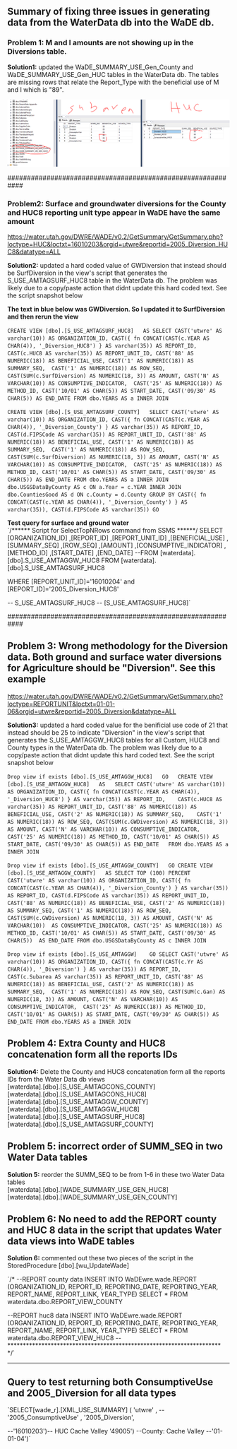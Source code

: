 ## Summary of fixing three issues in generating data from the WaterData db into the WaDE db. 


### Problem 1: M and I amounts are not showing up in the Diversions table.   
 
**Solution1:** updated the WaDE_SUMMARY_USE_Gen_County and WaDE_SUMMARY_USE_Gen_HUC tables in the WaterData db. 
The tables are missing rows that relate the Report_Type with the beneficial use of M and I which is "89". 

![](https://github.com/WSWCWaterDataExchange/DataMigrationScripts/blob/master/Utah/image.png)

############################################################  

### Problem2: Surface and groundwater diversions for the County and HUC8 reporting unit type appear in WaDE have the same amount 
https://water.utah.gov/DWRE/WADE/v0.2/GetSummary/GetSummary.php?loctype=HUC&loctxt=16010203&orgid=utwre&reportid=2005_Diversion_HUC8&datatype=ALL

**Solution2:** updated a hard coded value of GWDiversion that instead should be SurfDiversion in the view's script that generates the S_USE_AMTAGSURF_HUC8 table in the WaterData db. The problem was likely due to a copy/paste action that didnt update this hard coded text. See the script snapshot below  



**The text in blue below was GWDiversion. So I updated it to SurfDiversion and then rerun the view**

`CREATE VIEW [dbo].[S_USE_AMTAGSURF_HUC8]  
AS
SELECT CAST('utwre' AS varchar(10)) AS ORGANIZATION_ID, CAST({ fn CONCAT(CAST(c.YEAR AS CHAR(4)), '_Diversion_HUC8') } AS varchar(35)) AS REPORT_ID, 
CAST(c.HUC8 AS varchar(35)) AS REPORT_UNIT_ID, CAST('88' AS NUMERIC(18)) AS BENEFICIAL_USE, CAST('1' AS NUMERIC(18)) AS SUMMARY_SEQ, 
CAST('1' AS NUMERIC(18)) AS ROW_SEQ, CAST(SUM(c.SurfDiversion) AS NUMERIC(18, 3)) AS AMOUNT, CAST('N' AS VARCHAR(10)) AS CONSUMPTIVE_INDICATOR, 
CAST('25' AS NUMERIC(18)) AS METHOD_ID, CAST('10/01' AS CHAR(5)) AS START_DATE, CAST('09/30' AS CHAR(5)) AS END_DATE
FROM dbo.YEARS AS a INNER JOIN`  


`CREATE VIEW [dbo].[S_USE_AMTAGSURF_COUNTY]  
SELECT CAST('utwre' AS varchar(10)) AS ORGANIZATION_ID, CAST({ fn CONCAT(CAST(c.YEAR AS CHAR(4)), '_Diversion_County') } AS varchar(35)) AS REPORT_ID, 
CAST(d.FIPSCode AS varchar(35)) AS REPORT_UNIT_ID, CAST('88' AS NUMERIC(18)) AS BENEFICIAL_USE, CAST('1' AS NUMERIC(18)) AS SUMMARY_SEQ, 
CAST('1' AS NUMERIC(18)) AS ROW_SEQ, CAST(SUM(c.SurfDiversion) AS NUMERIC(18, 3)) AS AMOUNT, CAST('N' AS VARCHAR(10)) AS CONSUMPTIVE_INDICATOR, 
CAST('25' AS NUMERIC(18)) AS METHOD_ID, CAST('10/01' AS CHAR(5)) AS START_DATE, CAST('09/30' AS CHAR(5)) AS END_DATE
FROM dbo.YEARS AS a INNER JOIN
dbo.USGSDataByCounty AS c ON a.Year = c.YEAR INNER JOIN
dbo.CountiesGood AS d ON c.County = d.County
GROUP BY CAST({ fn CONCAT(CAST(c.YEAR AS CHAR(4)), '_Diversion_County') } AS varchar(35)), CAST(d.FIPSCode AS varchar(35))
GO`

**Test query for surface and ground water**   
`/****** Script for SelectTopNRows command from SSMS ******/
SELECT [ORGANIZATION_ID]
,[REPORT_ID]
,[REPORT_UNIT_ID]
,[BENEFICIAL_USE]
,[SUMMARY_SEQ]
,[ROW_SEQ]
,[AMOUNT]
,[CONSUMPTIVE_INDICATOR]
,[METHOD_ID]
,[START_DATE]
,[END_DATE]
--FROM [waterdata].[dbo].S_USE_AMTAGGW_HUC8
FROM [waterdata].[dbo].S_USE_AMTAGSURF_HUC8

WHERE [REPORT_UNIT_ID]='16010204' and [REPORT_ID]='2005_Diversion_HUC8'

-- S_USE_AMTAGSURF_HUC8
-- [S_USE_AMTAGSURF_HUC8]`


############################################################   

## Problem 3: Wrong methodology for the Diversion data. Both ground and surface water diversions for Agriculture should be "Diversion". See this example
https://water.utah.gov/DWRE/WADE/v0.2/GetSummary/GetSummary.php?loctype=REPORTUNIT&loctxt=01-01-06&orgid=utwre&reportid=2005_Diversion&datatype=ALL


**Solution3:** updated a hard coded value for the benificial use code of 21 that instead should be 25 to indicate "Diversion" in the view's script that generates the S_USE_AMTAGGW_HUC8 tables for all Custom, HUC8 and County types in the WaterData db. The problem was likely due to a copy/paste action that didnt update this hard coded text. See the script snapshot below


`Drop view if exists [dbo].[S_USE_AMTAGGW_HUC8]  
GO  
CREATE VIEW [dbo].[S_USE_AMTAGGW_HUC8]  
AS  
SELECT CAST('utwre' AS varchar(10)) AS ORGANIZATION_ID, CAST({ fn CONCAT(CAST(c.YEAR AS CHAR(4)), '_Diversion_HUC8') } AS varchar(35)) AS REPORT_ID,   
CAST(c.HUC8 AS varchar(35)) AS REPORT_UNIT_ID, CAST('88' AS NUMERIC(18)) AS BENEFICIAL_USE, CAST('2' AS NUMERIC(18)) AS SUMMARY_SEQ,   
CAST('1' AS NUMERIC(18)) AS ROW_SEQ, CAST(SUM(c.GWDiversion) AS NUMERIC(18, 3)) AS AMOUNT, CAST('N' AS VARCHAR(10)) AS CONSUMPTIVE_INDICATOR,   
CAST('25' AS NUMERIC(18)) AS METHOD_ID, CAST('10/01' AS CHAR(5)) AS START_DATE, CAST('09/30' AS CHAR(5)) AS END_DATE  
FROM dbo.YEARS AS a INNER JOIN`   

`Drop view if exists [dbo].[S_USE_AMTAGGW_COUNTY]  
GO
CREATE VIEW [dbo].[S_USE_AMTAGGW_COUNTY]  
AS
SELECT TOP (100) PERCENT CAST('utwre' AS varchar(10)) AS ORGANIZATION_ID, CAST({ fn CONCAT(CAST(c.YEAR AS CHAR(4)), '_Diversion_County') } AS varchar(35)) 
AS REPORT_ID, CAST(d.FIPSCode AS varchar(35)) AS REPORT_UNIT_ID, CAST('88' AS NUMERIC(18)) AS BENEFICIAL_USE, CAST('2' AS NUMERIC(18)) 
AS SUMMARY_SEQ, CAST('1' AS NUMERIC(18)) AS ROW_SEQ, CAST(SUM(c.GWDiversion) AS NUMERIC(18, 3)) AS AMOUNT, CAST('N' AS VARCHAR(10)) 
AS CONSUMPTIVE_INDICATOR, CAST('25' AS NUMERIC(18)) AS METHOD_ID, CAST('10/01' AS CHAR(5)) AS START_DATE, CAST('09/30' AS CHAR(5)) 
AS END_DATE
FROM dbo.USGSDataByCounty AS c INNER JOIN`  


`Drop view if exists [dbo].[S_USE_AMTAGGW]   
GO
SELECT CAST('utwre' AS varchar(10)) AS ORGANIZATION_ID, CAST({ fn CONCAT(CAST(c.Yr AS CHAR(4)), '_Diversion') } AS varchar(35)) AS REPORT_ID, 
CAST(c.Subarea AS varchar(35)) AS REPORT_UNIT_ID, CAST('88' AS NUMERIC(18)) AS BENEFICIAL_USE, CAST('2' AS NUMERIC(18)) AS SUMMARY_SEQ, 
CAST('1' AS NUMERIC(18)) AS ROW_SEQ, CAST(SUM(c.Gan) AS NUMERIC(18, 3)) AS AMOUNT, CAST('N' AS VARCHAR(10)) AS CONSUMPTIVE_INDICATOR, 
CAST('25' AS NUMERIC(18)) AS METHOD_ID, CAST('10/01' AS CHAR(5)) AS START_DATE, CAST('09/30' AS CHAR(5)) AS END_DATE
FROM dbo.YEARS AS a INNER JOIN`


## Problem 4: Extra County and HUC8 concatenation form all the reports IDs   

**Solution4:** Delete the County and HUC8 concatenation form all the reports IDs from the Water Data db views   
[waterdata].[dbo].[S_USE_AMTAGCONS_COUNTY]  
[waterdata].[dbo].[S_USE_AMTAGCONS_HUC8]  
[waterdata].[dbo].[S_USE_AMTAGGW_COUNTY]  
[waterdata].[dbo].[S_USE_AMTAGGW_HUC8]  
[waterdata].[dbo].[S_USE_AMTAGSURF_HUC8]  
[waterdata].[dbo].[S_USE_AMTAGSURF_COUNTY]  

## Problem 5: incorrect order of SUMM_SEQ in two Water Data tables   

**Solution 5:** reorder the SUMM_SEQ to be from 1-6 in these two Water Data tables  
[waterdata].[dbo].[WADE_SUMMARY_USE_GEN_HUC8]  
[waterdata].[dbo].[WADE_SUMMARY_USE_GEN_COUNTY]  


## Problem 6: No need to add the REPORT county and HUC 8 data in the script that updates Water data views into WaDE tables   
**Solution 6:** commented out these two pieces of the script in the StoredProcedure [dbo].[wu_UpdateWade]   

`/*
--REPORT county data
INSERT INTO WaDEwre.wade.REPORT (ORGANIZATION_ID, REPORT_ID, 
	REPORTING_DATE, REPORTING_YEAR, REPORT_NAME, REPORT_LINK,
	YEAR_TYPE)
	SELECT *
	FROM waterdata.dbo.REPORT_VIEW_COUNTY

--REPORT huc8 data
INSERT INTO WaDEwre.wade.REPORT (ORGANIZATION_ID, REPORT_ID, 
	REPORTING_DATE, REPORTING_YEAR, REPORT_NAME, REPORT_LINK,
	YEAR_TYPE)
	SELECT *
	FROM waterdata.dbo.REPORT_VIEW_HUC8
--*********************************************************************
*/`

------------
## Query to test returning both  ConsumptiveUse and 2005_Diversion for all data types 
`SELECT[wade_r].[XML_USE_SUMMARY] (
   'utwre' ,
  --'2005_ConsumptiveUse' ,
  '2005_Diversion',

 --'16010203')-- HUC Cache Valley
 '49005') --County: Cache Valley
 --'01-01-04')`
